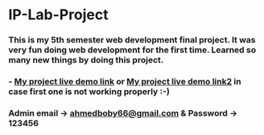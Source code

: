 # IP-Lab-Project

### This is my 5th semester web development final project. It was very fun doing web development for the first time. Learned so many new things by doing this project.

### - [My project live demo link](https://library66.tech) or [My project live demo link2](https://library99.rf.gd/) in case first one is not working properly :-)


### Admin email -> ahmedboby66@gmail.com & Password -> 123456 
